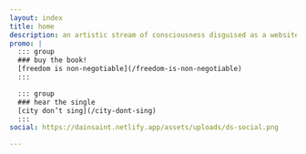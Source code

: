 ```yaml
---
layout: index
title: home
description: an artistic stream of consciousness disguised as a website
promo: |
  ::: group
  ### buy the book!
  [freedom is non-negotiable](/freedom-is-non-negotiable)
  :::

  ::: group
  ### hear the single
  [city don’t sing](/city-dont-sing)
  :::
social: https://dainsaint.netlify.app/assets/uploads/ds-social.png

---
```

